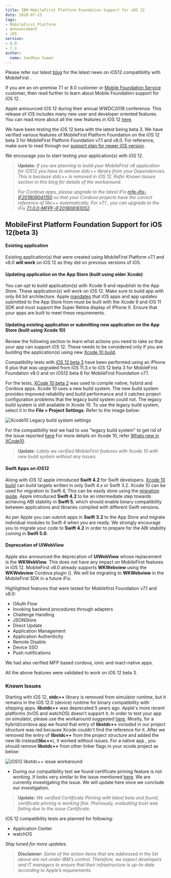 ```yaml
---
title: IBM MobileFirst Platform Foundation Support for iOS 12
date: 2018-07-23
tags:
- MobileFirst_Platform
- Announcement
- iOS
version:
- 8.0
- 7.1
author:
  name: Sandhya Suman
---
```



Please refer our latest [blog]({{site.baseurl}}/blog/2018/09/17/IBM-MobileFirst-iOS12/) for the latest news on iOS12 compatibility with MobileFirst .


If you are an on-premise 7.1 or 8.0 customer or [Mobile Foundation Service](https://console.bluemix.net/catalog/services/mobile-foundation) customer, then read further to learn about  Mobile Foundation support for iOS 12 .

Apple announced iOS 12 during their annual *WWDC2018* conference. This release of iOS includes many new user and developer oriented features. You can read more about all the new features in iOS 12 [here](https://developer.apple.com/ios/whats-new/).

We have been testing the iOS 12 beta with the latest being beta 3. We have verified various features of MobileFirst Platform Foundation on the iOS 12 beta 3 for MobileFirst Platform Foundation v7.1 and v8.0. For reference, make sure to read through our [support plan for newer iOS version](https://mobilefirstplatform.ibmcloud.com/blog/2017/01/11/support-plan-for-next-android-ios-mobile-os/).

We encourage you to start testing your application(s) with iOS 12.

>**Update:** *If you are planning to build your MobileFirst v8 application for iOS12  you have to remove stdc++ library from your Dependencies. This is because stdc++ is removed in iOS 12. Refer Known Issues section in this blog for details of the workaround.*
>
>*For Cordova apps, please upgrade to the latest iFix [mfp-ifix-IF201809041150]({{site.baseurl}}/blog/2018/05/18/8-0-master-ifix-release/#collapse-mfp-ifix-IF201809041150) so that your Cordova projects have the correct reference of libc++ automatically. For v7.1 , you can upgrade to the iFix [ 7.1.0.0-MFPF-IF201808161052]({{site.baseurl}}/blog/2018/05/18/7-1-master-ifix-release/).*

## MobileFirst Platform Foundation Support for iOS 12(beta 3)

#### Existing application
Existing application(s) that were created using MobileFirst Platform v7.1 and v8.0 **will work** on iOS 12 as they did on previous versions of iOS.

#### Updating application on the App Store (built using older Xcode)
You can opt to build application(s) with Xcode 9 and republish to the App Store. These application(s) will work on iOS 12. Make sure to build app with only 64 bit architecture. Apple [mandates](https://developer.apple.com/app-store/submissions) that iOS apps and app updates submitted to the App Store from must be built with the Xcode 9 and iOS 11 SDK and must support the Super Retina display of iPhone X. Ensure that your apps are built to meet these requirements.

#### Updating existing application or submitting new application on the App Store (built using Xcode 10)
Review the following section to learn what actions you need to take so that your app can support iOS 12. These needs to be considered only if you are building the application(s) using new [Xcode 10 build](https://developer.apple.com/download).

Compatibility tests with [iOS 12 beta 3](https://developer.apple.com/download) have been performed using an iPhone 6 plus that was upgraded from iOS 11.3.x to iOS 12 beta 3 for MobileFirst Foundation v8.0 and on iOS12 beta 6 for MobileFirst Foundation v7.1.

For the tests, [XCode 10 beta 2](https://developer.apple.com/download) was used to compile native, hybrid and Cordova apps. Xcode 10 uses a new build system. The new build system provides improved reliability and build performance and it catches project configuration problems that the legacy build system could not.
The legacy build system is still available in Xcode 10. To use the legacy build system, select it in the **File > Project Settings**. Refer to the image below:

![Xcode10 Legacy build system settings]({{site.baseurl}}/assets/blog/2017-07-20-compatibility-tests-for-ios-12/xcode10-buildsystem.png)

For the compatibility test we had to use "legacy build system" to get rid of the issue reported [here](https://stackoverflow.com/questions/50718018/xcode-10-error-multiple-commands-produce)
For more details on Xcode 10, refer [Whats new in XCode10](https://developer.apple.com/xcode/whats-new/).

>**Update:** *Lately we verified MobileFirst features with Xcode 10 with new build system without any issues.*


#### Swift Apps on iOS12
Along with iOS 12 apple introduced **Swift 4.2** for Swift developers. [Xcode 10 build](https://developer.apple.com/download) can build targets written in only Swift 4.x or Swift 3.2. Xcode 10 can be used for migration to Swift 4, This can be easily done using the [migration guide](https://swift.org/migration-guide). Apple introduced  **Swift 4.2** to be an intermediate step towards achieving ABI stability in **Swift 5**, which should enable binary compatibility between applications and libraries compiled with different Swift versions.

As per Apple you can submit apps in **Swift 3.2** to the App Store and migrate individual modules to Swift 4 when you are ready. We strongly encourage you to migrate your code to **Swift 4.2** in order to prepare for the ABI stability coming in **Swift 5.0**.

#### Deprecation of UIWebView
Apple also announced the deprecation of **UIWebView** whose replacement is the **WKWebView**. This does not have any impact on MobileFirst features in iOS 12. MobileFirst v8.0 already supports **WKWebview** using the **WKWebview** Cordova plugin (). We will be migrating to **WKWebview** in the MobileFirst SDK in a future iFix.

Highlighted features that were tested for Mobilefirst Foundation v7.1 and v8.0:

* OAuth Flow
* Invoking backend procedures through adapters
* Challenge Handling
* JSONStore
* Direct Update
* Application Management
* Application Authenticity
* Remote Disable
* Device SSO
* Push notifications

We had also verified MFP based cordova, ionic and react-native apps.

All the above features were validated to work on iOS 12 beta 3.  

### Known Issues
Starting with iOS 12, **stdc++** library is removed from simulator runtime, but it remains in the iOS 12.0 (device) runtime for binary compatibility with shipping apps. **libstdc++** was deprecated 5 years ago. Apple's more recent platforms (tvOS and watchOS) doesn't support it.
In order to test your app on simulator, please use the workaround suggested [here](https://stackoverflow.com/questions/50694822/xcode-10-ios-12-does-not-contain-libstdc6-0-9).
Mostly, for a hybrid/cordova app we found that entry of **libstdc++** included in our project structure  was red because Xcode couldn't find the reference for it. After we removed the entry of **libstdc++** from the project structure and added the new lib instead(**libc++**), it worked without issues.
For a native app , you should remove **libstdc++** from other linker flags in your xcode project as below:

  ![iOS12 libstdc++  issue workaround]({{site.baseurl}}/assets/blog/2017-07-20-compatibility-tests-for-ios-12/ios12-stdlib-fix.png)

* During our compatibility test we found certificate pinning feature is not working. It looks very similar to the issue mentioned [here](https://github.com/AFNetworking/AFNetworking/issues/4229). We are currently investigating the issue. We will update here once we conclude our investigation.

>**Update:** *We verified Certificate Pinning with latest beta and found, certificate pinning is working fine. Previously, evaluating trust was failing due to the issue Certificate.*

iOS 12 compatibility tests are planned for following:

* Application Center
* watchOS

*Stay tuned for more updates.*

> **Disclaimer:** *Some of the action items that are addressed in the list above are not under IBM’s control. Therefore, we expect developers and IT managers to ensure that their infrastructure is up-to-date according to Apple’s requirements.*
